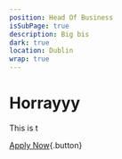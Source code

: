 ```yaml
---
position: Head Of Business
isSubPage: true
description: Big bis
dark: true
location: Dublin
wrap: true
---
```

# Horrayyy

This is t

[Apply Now](https://google.com){.button}